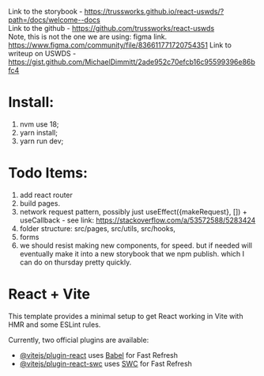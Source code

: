 Link to the storybook - https://trussworks.github.io/react-uswds/?path=/docs/welcome--docs  
Link to the github - https://github.com/trussworks/react-uswds  
Note, this is not the one we are using: figma link.  https://www.figma.com/community/file/836611771720754351
Link to writeup on USWDS - https://gist.github.com/MichaelDimmitt/2ade952c70efcb16c95599396e86bfc4  

# Install:
1. nvm use 18;
2. yarn install;
3. yarn run dev;

# Todo Items:
1. add react router
2. build pages.
3. network request pattern, possibly just useEffect({makeRequest}, []) + useCallback -  see link:  https://stackoverflow.com/a/53572588/5283424
4. folder structure: src/pages, src/utils, src/hooks, 
5. forms 
6. we should resist making new components, for speed. but if needed will eventually make it into a new storybook that we npm publish. which I can do on thursday pretty quickly.


# React + Vite

This template provides a minimal setup to get React working in Vite with HMR and some ESLint rules.

Currently, two official plugins are available:

- [@vitejs/plugin-react](https://github.com/vitejs/vite-plugin-react/blob/main/packages/plugin-react/README.md) uses [Babel](https://babeljs.io/) for Fast Refresh
- [@vitejs/plugin-react-swc](https://github.com/vitejs/vite-plugin-react-swc) uses [SWC](https://swc.rs/) for Fast Refresh
